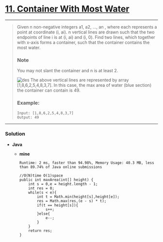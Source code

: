 # [11. Container With Most Water](https://leetcode.com/problems/container-with-most-water/)
---

> Given n non-negative integers a1, a2, ..., an , where each represents a point at coordinate (i, ai). n vertical lines are drawn such that the two endpoints of line i is at (i, ai) and (i, 0). Find two lines, which together with x-axis forms a container, such that the container contains the most water.
>
> ### Note
> You may not slant the container and n is at least 2.
>
> ![des](https://s3-lc-upload.s3.amazonaws.com/uploads/2018/07/17/question_11.jpg)
> The above vertical lines are represented by array [1,8,6,2,5,4,8,3,7]. In this case, the max area of water (blue section) the container can contain is 49.
>
> ### Example:
> ```
> Input: [1,8,6,2,5,4,8,3,7]
> Output: 49
> ```

---

### Solution
* **Java**
  * **mine**
  
    `Runtime: 2 ms, faster than 94.98%, Memory Usage: 40.3 MB, less than 89.74% of Java online submissions`
    ```
    //O(N)time O(1)space
    public int maxArea(int[] height) {
        int s = 0,e = height.length - 1;
        int res = 0;
        while(s < e){
            int t = Math.min(height[s],height[e]);
            res = Math.max(res,(e - s) * t);
            if(t == height[s]){
                s++;
            }else{
                e--;
            }
        }
        return res;
    }
    ```
